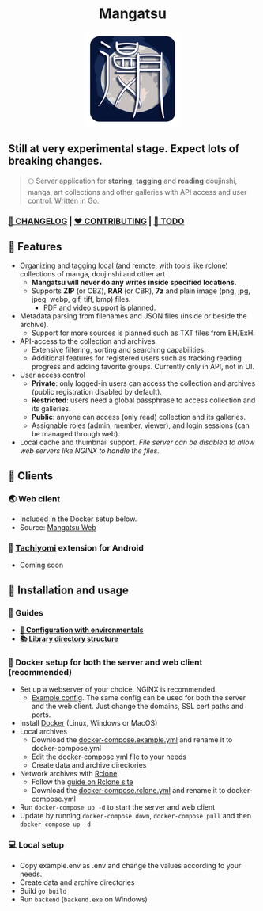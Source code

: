 
<h1 align="center"> Mangatsu</h1>

<p align="center">
  <img src="docs/logo-small.png" />
</p>

## Still at very experimental stage. Expect lots of breaking changes.

> 🌕 Server application for **storing**, **tagging** and **reading** doujinshi, manga, art collections and other galleries with API access and user control. Written in Go.

### **[📰 CHANGELOG](docs/CHANGELOG.md)** | **[❤ CONTRIBUTING](docs/CONTRIBUTING.md)** | **[🎯 TODO](docs/TODO.md)**

## 📌 Features
- Organizing and tagging local (and remote, with tools like [rclone](https://rclone.org)) collections of manga, doujinshi and other art
  - **Mangatsu will never do any writes inside specified locations.**
  - Supports **ZIP** (or CBZ), **RAR** (or CBR), **7z** and plain image (png, jpg, jpeg, webp, gif, tiff, bmp) files.
    - PDF and video support is planned.
- Metadata parsing from filenames and JSON files (inside or beside the archive).
  - Support for more sources is planned such as TXT files from EH/ExH.
- API-access to the collection and archives
  - Extensive filtering, sorting and searching capabilities.
  - Additional features for registered users such as tracking reading progress and adding favorite groups. Currently only in API, not in UI.
- User access control
  - **Private**: only logged-in users can access the collection and archives (public registration disabled by default).
  - **Restricted**: users need a global passphrase to access collection and its galleries.
  - **Public**: anyone can access (only read) collection and its galleries.
  - Assignable roles (admin, member, viewer), and login sessions (can be managed through web).
- Local cache and thumbnail support. _File server can be disabled to allow web servers like NGINX to handle the files._

## 📌 Clients

### 🌏 Web client
- Included in the Docker setup below.
- Source: [Mangatsu Web](http://github.com/Mangatsu/web)

### 📱 [Tachiyomi](https://tachiyomi.org) extension for Android
- Coming soon

## 📌 Installation and usage

### 📖 Guides

- **[📝 Configuration with environmentals](docs/ENVIRONMENTALS.md)**
- **[📚 Library directory structure](docs/LIBRARY.md)**

### 🐳 Docker setup for both the server and web client (recommended)
- Set up a webserver of your choice. NGINX is recommended.
  - [Example config](docs/nginx.conf). The same config can be used for both the server and the web client. Just change the domains, SSL cert paths and ports.
- Install [Docker](https://docs.docker.com/engine/install/) (Linux, Windows or MacOS)
- Local archives
  - Download the [docker-compose.example.yml](docs/docker-compose.example.yml) and rename it to docker-compose.yml
  - Edit the docker-compose.yml file to your needs
  - Create data and archive directories
- Network archives with [Rclone](https://rclone.org)
  - Follow the [guide on Rclone site](https://rclone.org/docker/)
  - Download the [docker-compose.rclone.yml](docs/docker-compose.rclone.yml) and rename it to docker-compose.yml
- Run `docker-compose up -d` to start the server and web client
- Update by running `docker-compose down`, `docker-compose pull` and then `docker-compose up -d`

### 💻 Local setup
- Copy example.env as .env and change the values according to your needs.
- Create data and archive directories
- Build `go build`
- Run `backend` (`backend.exe` on Windows)


